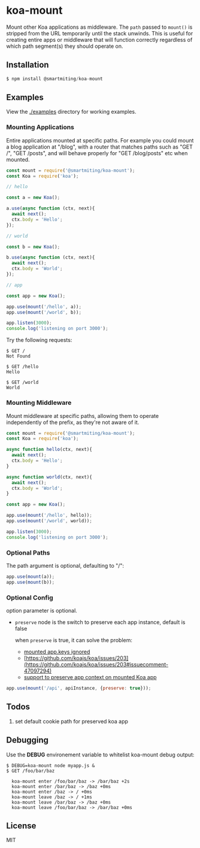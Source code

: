 # koa-mount

  Mount other Koa applications as middleware. The `path` passed to `mount()` is stripped
  from the URL temporarily until the stack unwinds. This is useful for creating entire
  apps or middleware that will function correctly regardless of which path segment(s)
  they should operate on.

## Installation

```js
$ npm install @smartmiting/koa-mount
```

## Examples

  View the [./examples](examples) directory for working examples.

### Mounting Applications

  Entire applications mounted at specific paths. For example you could mount
  a blog application at "/blog", with a router that matches paths such as
  "GET /", "GET /posts", and will behave properly for "GET /blog/posts" etc
  when mounted.

```js
const mount = require('@smartmiting/koa-mount');
const Koa = require('koa');

// hello

const a = new Koa();

a.use(async function (ctx, next){
  await next();
  ctx.body = 'Hello';
});

// world

const b = new Koa();

b.use(async function (ctx, next){
  await next();
  ctx.body = 'World';
});

// app

const app = new Koa();

app.use(mount('/hello', a));
app.use(mount('/world', b));

app.listen(3000);
console.log('listening on port 3000');
```

  Try the following requests:

```
$ GET /
Not Found

$ GET /hello
Hello

$ GET /world
World
```

### Mounting Middleware

  Mount middleware at specific paths, allowing them to operate independently
  of the prefix, as they're not aware of it.

```js
const mount = require('@smartmiting/koa-mount');
const Koa = require('koa');

async function hello(ctx, next){
  await next();
  ctx.body = 'Hello';
}

async function world(ctx, next){
  await next();
  ctx.body = 'World';
}

const app = new Koa();

app.use(mount('/hello', hello));
app.use(mount('/world', world));

app.listen(3000);
console.log('listening on port 3000');
```

### Optional Paths

  The path argument is optional, defaulting to "/":

```js
app.use(mount(a));
app.use(mount(b));
```

### Optional Config

  option parameter is optional.
  * `preserve` node is the switch to preserve each app instance, default is false
     
     when `preserve` is true, it can solve the problem:
     
     - [mounted app.keys ignored](https://github.com/koajs/mount/issues/29)
     - [https://github.com/koajs/koa/issues/203](https://github.com/koajs/koa/issues/203#issuecomment-47097294)
     - [support to preserve app context on mounted Koa app](https://github.com/koajs/mount/pull/58)
  
```js
app.use(mount('/api', apiInstance, {preserve: true}));
```

## Todos

1. set default cookie path for preserved koa app

## Debugging

  Use the __DEBUG__ environement variable to whitelist
  koa-mount debug output:

```
$ DEBUG=koa-mount node myapp.js &
$ GET /foo/bar/baz

  koa-mount enter /foo/bar/baz -> /bar/baz +2s
  koa-mount enter /bar/baz -> /baz +0ms
  koa-mount enter /baz -> / +0ms
  koa-mount leave /baz -> / +1ms
  koa-mount leave /bar/baz -> /baz +0ms
  koa-mount leave /foo/bar/baz -> /bar/baz +0ms
```

## License

  MIT

